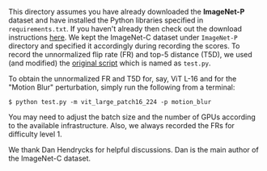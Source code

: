 This directory assumes you have already downloaded the **ImageNet-P** dataset and have installed the Python libraries specified in `requirements.txt`. If you haven't already then check out the download instructions [here](https://github.com/hendrycks/robustness#imagenet-p). We kept the ImageNet-C dataset under `ImageNet-P` directory and specified it accordingly during recording the scores. To record the unnormalized flip rate (FR) and top-5 distance (T5D), we used (and modified) the [original script](https://github.com/hendrycks/robustness/blob/master/ImageNet-P/test.py) which is named as `test.py`.

To obtain the unnormalized FR and T5D for, say, ViT L-16 and for the "Motion Blur" perturbation, simply run the following from a terminal:

```shell
$ python test.py -m vit_large_patch16_224 -p motion_blur
```

You may need to adjust the batch size and the number of GPUs according to the available infrastructure. Also, we always recorded the FRs for difficulty level 1. 

We thank Dan Hendrycks for helpful discussions. Dan is the main author of the ImageNet-C dataset.